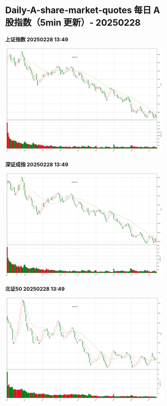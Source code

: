 
# Daily-A-share-market-quotes 每日 A 股指数（5min 更新）- 20250228

### 上证指数 20250228 13:49
![](./fig/2025/2/20250228-sh000001.png)

### 深证成指 20250228 13:49
![](./fig/2025/2/20250228-sz399001.png)

### 北证50 20250228 13:49
![](./fig/2025/2/20250228-bj899050.png)
